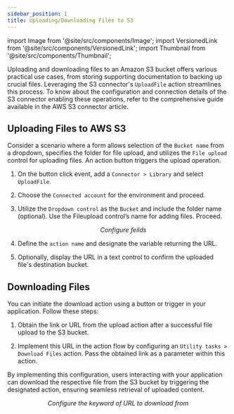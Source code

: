 ```yaml
---
sidebar_position: 1
title: Uploading/Downloading Files to S3
---
```


import Image from '@site/src/components/Image'; 
import VersionedLink from '@site/src/components/VersionedLink'; 
import Thumbnail from '@site/src/components/Thumbnail';


Uploading and downloading files to an Amazon S3 bucket offers various practical use cases, from storing supporting documentation to backing up crucial files. Leveraging the S3 connector's `UploadFile` action streamlines this process. To know about the configuration and connection details of the S3 connector enabling these operations, refer to the comprehensive guide available in the <VersionedLink to = "/reference/connectors/aws-s3/"> AWS S3 connector article</VersionedLink>.

## Uploading Files to AWS S3

Consider a scenario where a form allows selection of the `Bucket name` from a dropdown, specifies the folder for file
upload, and utilizes the `File upload` control for uploading files. An action button triggers the upload operation.

1. On the button click event, add a `Connector > Library` and select `UploadFile`.

2. Choose the `Connected account` for the environment and proceed.
3. Utilize the `Dropdown control` as the `Bucket` and include the folder name (optional). Use the Fileupload control’s
   name for adding files. Proceed.

    <figure>
     <Thumbnail src="/img/connecting-datasource/concepts/uploading-downloading-aws-S3/configure.jpeg" alt="Configure feilds" />
     <figcaption align = "center"><i>Configure feilds</i></figcaption>
    </figure>

4. Define the `action name` and designate the variable returning the URL.

   <figure>
     <Thumbnail src="/img/connecting-datasource/concepts/uploading-downloading-aws-S3/variable.jpeg" alt="Variables" />
    </figure>

5. Optionally, display the URL in a text control to confirm the uploaded file's destination bucket.

   <figure>
     <Thumbnail src="/img/connecting-datasource/concepts/uploading-downloading-aws-S3/sample.jpeg" alt="Configure feilds" />
    </figure>

## Downloading Files

You can initiate the download action using a button or trigger in your application. Follow these steps:

1. Obtain the link or URL from the upload action after a successful file upload to the S3 bucket.

2. Implement this URL in the action flow by configuring an `Utility tasks > Download Files` action. Pass the obtained link as a parameter within this action.

By implementing this configuration, users interacting with your application can download the respective file from the S3 bucket by triggering the designated action, ensuring seamless retrieval of uploaded content.

<figure>
     <Thumbnail src="/img/connecting-datasource/concepts/uploading-downloading-aws-S3/download.jpeg" alt="Configure the keyword of URL to download from" />
     <figcaption align = "center"><i>Configure the keyword of URL to download from</i></figcaption>
</figure>
